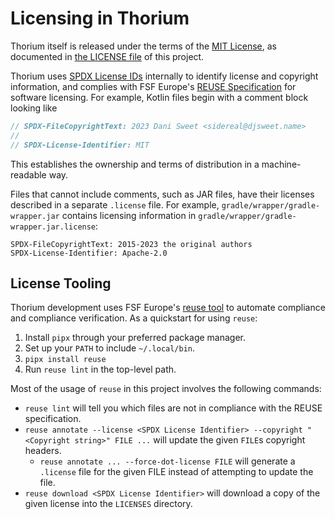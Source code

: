 <!--
SPDX-FileCopyrightText: 2023 Dani Sweet <sidereal@djsweet.name>

SPDX-License-Identifier: CC-BY-SA-4.0
-->

# Licensing in Thorium

Thorium itself is released under the terms of the
[MIT License](https://spdx.org/licenses/MIT.html),
as documented in [the LICENSE file](../../LICENSE) of this project.

Thorium uses [SPDX License IDs](https://spdx.dev/learn/handling-license-info/)
internally to identify  license and copyright information, and complies with
FSF Europe's [REUSE Specification](https://reuse.software/spec/) for software
licensing. For example, Kotlin files begin with a comment block looking
like

```kotlin
// SPDX-FileCopyrightText: 2023 Dani Sweet <sidereal@djsweet.name>
//
// SPDX-License-Identifier: MIT
```

This establishes the ownership and terms of distribution in a machine-readable
way.

Files that cannot include comments, such as JAR files, have their licenses
described in a separate `.license` file. For example,
`gradle/wrapper/gradle-wrapper.jar` contains licensing information in
`gradle/wrapper/gradle-wrapper.jar.license`:

```
SPDX-FileCopyrightText: 2015-2023 the original authors
SPDX-License-Identifier: Apache-2.0
```

## License Tooling

Thorium development uses FSF Europe's
[reuse tool](https://git.fsfe.org/reuse/tool) to automate compliance
and compliance verification. As a quickstart for using `reuse`:

1. Install `pipx` through your preferred package manager.
2. Set up your `PATH` to include `~/.local/bin`. 
3. `pipx install reuse`
4. Run `reuse lint` in the top-level path.

Most of the usage of `reuse` in this project involves the following commands:

- `reuse lint` will tell you which files are not in compliance with the REUSE
  specification.
- `reuse annotate --license <SPDX License Identifier> --copyright "<Copyright string>" FILE ...`
  will update the given `FILE`s copyright headers.
  - `reuse annotate ... --force-dot-license FILE` will generate a `.license`
    file for the given FILE instead of attempting to update the file.
- `reuse download <SPDX License Identifier>` will download a copy of the
  given license into the `LICENSES` directory.
  